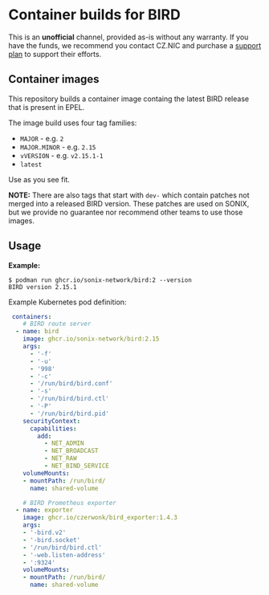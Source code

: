 # Container builds for BIRD

This is an **unofficial** channel, provided as-is without any warranty.
If you have the funds, we recommend you contact CZ.NIC and purchase a [support plan](https://bird.network.cz/?support) to support their efforts.

## Container images

This repository builds a container image containg the latest BIRD release that is present in EPEL.

The image build uses four tag families:
 - `MAJOR` - e.g. `2`
 - `MAJOR.MINOR` - e.g. `2.15`
 - `vVERSION` - e.g. `v2.15.1-1`
 - `latest`

Use as you see fit.

**NOTE:** There are also tags that start with `dev-` which contain patches not merged into a released BIRD version.
These patches are used on SONIX, but we provide no guarantee nor recommend other teams to use those images.

## Usage

**Example:**
```
$ podman run ghcr.io/sonix-network/bird:2 --version
BIRD version 2.15.1
```

Example Kubernetes pod definition:

```yaml
 containers:
    # BIRD route server
  - name: bird
    image: ghcr.io/sonix-network/bird:2.15
    args:
      - '-f'
      - '-u'
      - '998'
      - '-c'
      - '/run/bird/bird.conf'
      - '-s'
      - '/run/bird/bird.ctl'
      - '-P'
      - '/run/bird/bird.pid'
    securityContext:
      capabilities:
        add:
          - NET_ADMIN
          - NET_BROADCAST
          - NET_RAW
          - NET_BIND_SERVICE
    volumeMounts:
    - mountPath: /run/bird/
      name: shared-volume

    # BIRD Prometheus exporter
  - name: exporter
    image: ghcr.io/czerwonk/bird_exporter:1.4.3
    args:
    - '-bird.v2'
    - '-bird.socket'
    - '/run/bird/bird.ctl'
    - '-web.listen-address'
    - ':9324'
    volumeMounts:
    - mountPath: /run/bird/
      name: shared-volume
```

